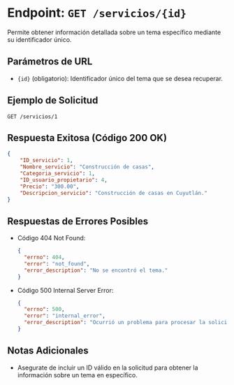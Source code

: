 # Endpoint: `GET /servicios/{id}`

Permite obtener información detallada sobre un tema específico mediante su identificador único.

## Parámetros de URL
- `{id}` (obligatorio): Identificador único del tema que se desea recuperar.

## Ejemplo de Solicitud
```http
GET /servicios/1
```

## Respuesta Exitosa (Código 200 OK)
```json
{
    "ID_servicio": 1,
    "Nombre_servicio": "Construcción de casas",
    "Categoria_servicio": 1,
    "ID_usuario_propietario": 4,
    "Precio": "300.00",
    "Descripcion_servicio": "Construcción de casas en Cuyutlán."
}
```

## Respuestas de Errores Posibles
- Código 404 Not Found:

  ```json
  {
    "errno": 404,
    "error": "not_found",
    "error_description": "No se encontró el tema."
  }
  ```

- Código 500 Internal Server Error:
  ```json
  {
    "errno": 500,
    "error": "internal_error",
    "error_description": "Ocurrió un problema para procesar la solicitud"
  }
  ``` 

## Notas Adicionales

- Asegurate de incluir un ID válido en la solicitud para obtener la información
  sobre un tema en específico.

